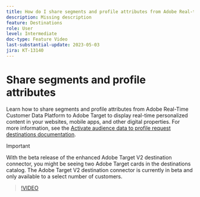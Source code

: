 ```yaml
---
title: How do I share segments and profile attributes from Adobe Real-time CDP to Adobe Target?
description: Missing description
feature: Destinations
role: User
level: Intermediate
doc-type: Feature Video
last-substantial-update: 2023-05-03
jira: KT-13140
---
```


# Share segments and profile attributes

Learn how to share segments and profile attributes from Adobe Real-Time Customer Data Platform to Adobe Target to display real-time personalized content in your websites, mobile apps, and other digital properties. For more information, see the [Activate audience data to profile request destinations documentation](https://experienceleague.adobe.com/docs/experience-platform/destinations/ui/activate/activate-profile-request-destinations.html).

>[!IMPORTANT]
>
>With the beta release of the enhanced Adobe Target V2 destination connector, you might be seeing two Adobe Target cards in the destinations catalog. The Adobe Target V2 destination connector is currently in beta and only available to a select number of customers. 

>[!VIDEO](https://video.tv.adobe.com/v/3419036/?learn=on)
